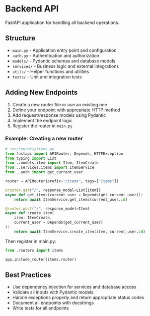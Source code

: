 
# Backend API

FastAPI application for handling all backend operations.

## Structure

- `main.py` - Application entry point and configuration
- `auth.py` - Authentication and authorization
- `models/` - Pydantic schemas and database models
- `services/` - Business logic and external integrations
- `utils/` - Helper functions and utilities
- `tests/` - Unit and integration tests

## Adding New Endpoints

1. Create a new router file or use an existing one
2. Define your endpoint with appropriate HTTP method
3. Add request/response models using Pydantic
4. Implement the endpoint logic
5. Register the router in `main.py`

### Example: Creating a new router

```python
# src/routers/items.py
from fastapi import APIRouter, Depends, HTTPException
from typing import List
from ..models.item import Item, ItemCreate
from ..services.items import ItemService
from ..auth import get_current_user

router = APIRouter(prefix="/items", tags=["items"])

@router.get("/", response_model=List[Item])
async def get_items(current_user = Depends(get_current_user)):
    return await ItemService.get_items(current_user.id)

@router.post("/", response_model=Item)
async def create_item(
    item: ItemCreate,
    current_user = Depends(get_current_user)
):
    return await ItemService.create_item(item, current_user.id)
```

Then register in main.py:

```python
from .routers import items

app.include_router(items.router)
```

## Best Practices

- Use dependency injection for services and database access
- Validate all inputs with Pydantic models
- Handle exceptions properly and return appropriate status codes
- Document all endpoints with docstrings
- Write tests for all endpoints